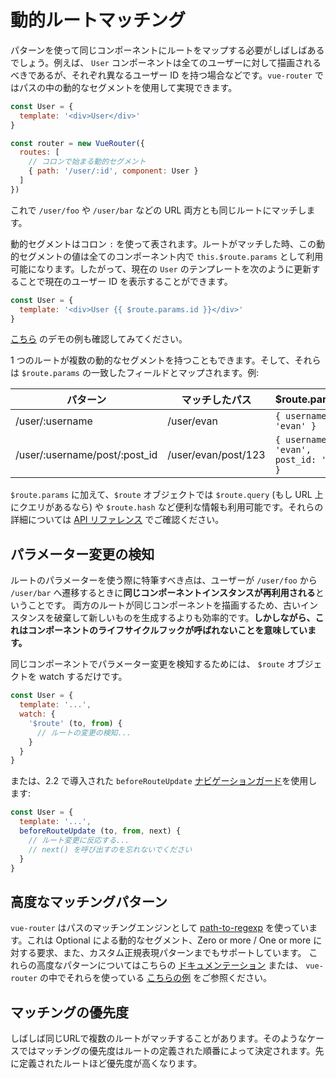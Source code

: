 # 動的ルートマッチング

パターンを使って同じコンポーネントにルートをマップする必要がしばしばあるでしょう。例えば、 `User` コンポーネントは全てのユーザーに対して描画されるべきであるが、それぞれ異なるユーザー ID を持つ場合などです。`vue-router` ではパスの中の動的なセグメントを使用して実現できます。

``` js
const User = {
  template: '<div>User</div>'
}

const router = new VueRouter({
  routes: [
    // コロンで始まる動的セグメント
    { path: '/user/:id', component: User }
  ]
})
```

これで `/user/foo` や `/user/bar` などの URL 両方とも同じルートにマッチします。

動的セグメントはコロン `:` を使って表されます。ルートがマッチした時、この動的セグメントの値は全てのコンポーネント内で `this.$route.params` として利用可能になります。したがって、現在の `User` のテンプレートを次のように更新することで現在のユーザー ID を表示することができます。

``` js
const User = {
  template: '<div>User {{ $route.params.id }}</div>'
}
```

[こちら](https://jsfiddle.net/yyx990803/4xfa2f19/) のデモの例も確認してみてください。

1 つのルートが複数の動的なセグメントを持つこともできます。そして、それらは `$route.params` の一致したフィールドとマップされます。例:

| パターン | マッチしたパス | $route.params |
|---------|------|--------|
| /user/:username | /user/evan | `{ username: 'evan' }` |
| /user/:username/post/:post_id | /user/evan/post/123 | `{ username: 'evan', post_id: '123' }` |

`$route.params` に加えて、`$route` オブジェクトでは `$route.query` (もし URL 上にクエリがあるなら) や `$route.hash` など便利な情報も利用可能です。それらの詳細については [API リファレンス](../../api/#the-route-object) でご確認ください。

## パラメーター変更の検知

ルートのパラメーターを使う際に特筆すべき点は、ユーザーが `/user/foo` から `/user/bar` へ遷移するときに**同じコンポーネントインスタンスが再利用される**ということです。 両方のルートが同じコンポーネントを描画するため、古いインスタンスを破棄して新しいものを生成するよりも効率的です。**しかしながら、これはコンポーネントのライフサイクルフックが呼ばれないことを意味しています。**

同じコンポーネントでパラメーター変更を検知するためには、 `$route` オブジェクトを watch するだけです。

``` js
const User = {
  template: '...',
  watch: {
    '$route' (to, from) {
      // ルートの変更の検知...
    }
  }
}
```

または、2.2 で導入された `beforeRouteUpdate` [ナビゲーションガード](../advanced/navigation-guards.html)を使用します:

``` js
const User = {
  template: '...',
  beforeRouteUpdate (to, from, next) {
    // ルート変更に反応する...
    // next() を呼び出すのを忘れないでください
  }
}
```

## 高度なマッチングパターン

`vue-router` はパスのマッチングエンジンとして [path-to-regexp](https://github.com/pillarjs/path-to-regexp) を使っています。これは Optional による動的なセグメント、Zero or more / One or more に対する要求、また、カスタム正規表現パターンまでもサポートしています。 これらの高度なパターンについてはこちらの [ドキュメンテーション](https://github.com/pillarjs/path-to-regexp#parameters) または、 `vue-router` の中でそれらを使っている [こちらの例](https://github.com/vuejs/vue-router/blob/dev/examples/route-matching/app.js) をご参照ください。

## マッチングの優先度

しばしば同じURLで複数のルートがマッチすることがあります。そのようなケースではマッチングの優先度はルートの定義された順番によって決定されます。先に定義されたルートほど優先度が高くなります。
